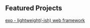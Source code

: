
## Featured Projects

[exo - lightweight(-ish) web framework](https://visualtopology.github.io/exo/)
